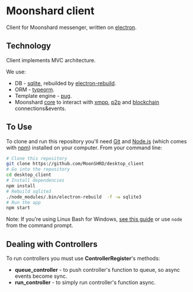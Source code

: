 # Moonshard client

Client for Moonshard messenger, written on [electron](https://electronjs.org/).

## Technology

Client implements MVC architecture.

We use:
 - DB - [sqlite](https://github.com/mapbox/node-sqlite3), rebuilded by [electron-rebuild](https://github.com/electron/electron-rebuild).
 - ORM - [typeorm](https://github.com/typeorm/typeorm).
 - Template engine - [pug](https://github.com/pugjs/pug).
 - Moonshard [core](https://github.com/MoonSHRD/core) to interact with 
 [xmpp](https://github.com/MoonSHRD/xmpp_server), 
 [p2p](https://github.com/libp2p/js-libp2p) and 
 [blockchain](https://github.com/loomnetwork/loom-js) 
 connections&events.

## To Use

To clone and run this repository you'll need [Git](https://git-scm.com) and [Node.js](https://nodejs.org/en/download/) (which comes with [npm](http://npmjs.com)) installed on your computer. From your command line:

```bash
# Clone this repository
git clone https://github.com/MoonSHRD/desktop_client
# Go into the repository
cd desktop_client
# Install dependencies
npm install
# Rebuild sqlite3 
./node_modules/.bin/electron-rebuild  -f -w sqlite3
# Run the app
npm start
```

Note: If you're using Linux Bash for Windows, [see this guide](https://www.howtogeek.com/261575/how-to-run-graphical-linux-desktop-applications-from-windows-10s-bash-shell/) or use `node` from the command prompt.

## Dealing with Controllers

To run controllers you must use **ControllerRegister**'s methods:

 - **queue_controller** - to push controller's function to queue, so async events become sync.
 - **run_controller** - to simply run controller's function async.
